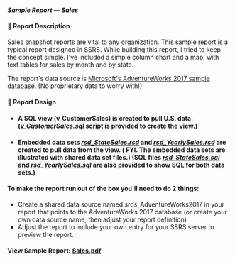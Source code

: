 #### <em>Sample Report — Sales</em>
#### 👋 Report Description

Sales snapshot reports are vital to any organization. This sample report is a typical report designed in SSRS. While building this report, I tried to keep the concept simple. I've included a simple column chart and a map, with text tables for sales by month and by state.

The report's data source is <a href="https://github.com/Microsoft/sql-server-samples/releases/tag/adventureworks">Microsoft's AdventureWorks 2017 sample database</a>. (No proprietary data to worry with!)
#### 👋 Report Design
- #### A SQL view (v_CustomerSales) is created to pull U.S. data. (<a href="/Sales/v_CustomerSales.sql"><em>v_CustomerSales.sql</em></a> script is provided to create the view.)
 - #### Embedded data sets <a href="/Sales/rsd_StateSales.rsd"><em>rsd_StateSales.rsd</em></a> and <a href="/Sales/rsd_YearlySales.rsd"><em>rsd_YearlySales.rsd</em></a> are created to pull data from the view. ( FYI. The embedded data sets are illustrated with shared data set files.) (SQL files <a href="rsd_StateSales.sql"><em>rsd_StateSales.sql</em></a> and <a href="rsd_YearlySales.sql"><em>rsd_YearlySales.sql</em></a> are also provided to show SQL for both data sets.)
#### To make the report run out of the box you'll need to do 2 things: 
   -  Create a shared data source named srds_AdventureWorks2017 in your report that points to the AdventureWorks 2017 database (or create your own data source name, then adjust your report definition) 
   -  Adjust the report to include your own entry for your SSRS server to preview the report. 

#### View Sample Report: <a href="/Sales/Sales.pdf" height=750 width=550/>Sales.pdf</a>

